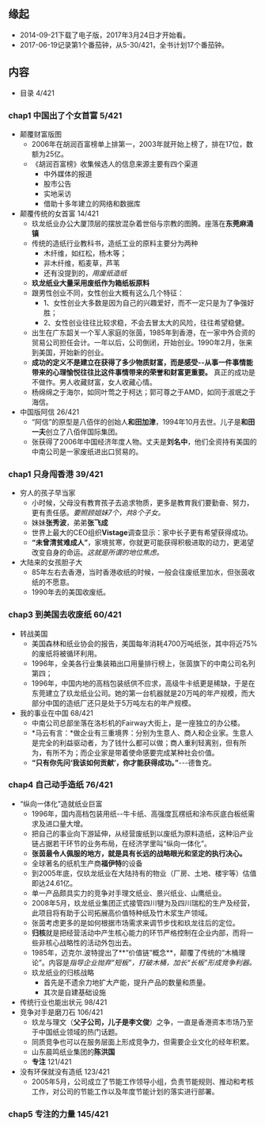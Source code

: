 ##  缘起
+ 2014-09-21下载了电子版，2017年3月24日才开始看。
+ 2017-06-19记录第1个番茄钟，从5-30/421，全书计划17个番茄钟。

##  内容
+ 目录 4/421
###  chap1 中国出了个女首富 5/421
+ 颠覆财富版图
	+ 2006年在胡润百富榜单上排第一，2003年就开始上榜了，排在17位，数额为25亿。
	+ 《胡润百富榜》收集候选人的信息来源主要有四个渠道
		+ 中外媒体的报道
		+ 股市公告
		+ 实地采访
		+ 借助十多年建立的网络和数据库
+ 颠覆传统的女首富  14/421
	+ 玖龙纸业办公大厦顶层的摆放混杂着世俗与宗教的图腾。座落在**东莞麻涌镇**
	+ 传统的造纸行业教科书，造纸工业的原料主要分为两种
		+ 木纤维，如红松，杨木等；
		+ 非木纤维，稻麦草，芦苇
		+ 还有没提到的，*用废纸造纸*
	+ **玖龙纸业大量采用废纸作为箱纸板原料** 
	+ 跟男性创业不同，女性创业大概有这么几个特征：
		+ 1、女性创业大多数是因为自己的兴趣爱好，而不一定只是为了争强好胜；
		+ 2、女性创业往往比较求稳，不会去冒太大的风险，往往希望稳健。
	+ 出生在广东韶关一个军人家庭的张茵，1985年到香港，在一家中外合资的贸易公司担任会计。一年以后，公司倒闭，开始创业。1990年2月，张来到美国，开始新的创业。 
	+ **成功的定义不是建立在获得了多少物质财富，而是感受--从事一件事情能带来的心理愉悦往往比这件事情带来的荣誉和财富更重要。**     真正的成功是不做作。男人收藏财富，女人收藏心情。
	+ 杨绵绵之于海尔，如同叶莺之于柯达；郭可尊之于AMD，如同于淑珉之于海信。
+ 中国版阿信  26/421
	+ “阿信”的原型是八佰伴的创始人**和田加津**，1994年10月去世。儿子是**和田一夫**创立了八佰伴国际集团。
	+ 张获得了2006年中国经济年度人物。丈夫是**刘名中**，他们全资持有美国的中南公司是一家废纸进出口贸易的。

###  chap1 只身闯香港 39/421
+ 穷人的孩子早当家
	+ 小时候，父母没有教育孩子去追求物质，更多是教育我们要勤奋、努力，更有责任感。*要照顾姐妹7个，共8个子女。*
	+ 妹妹**张秀波**，弟弟**张飞成**
	+ 世界上最大的CEO组织**Vistage**调查显示：家中长子更有希望获得成功。
	+ **“未曾清贫难成人”**，家境贫寒，你就更可能获得积极进取的动力，更渴望改变自身的命运。*这就是所谓的地位焦虑。*
+ 大陆来的女孩胆子大
	+ 85年左右去香港，当时香港收纸的时候，一般会往废纸里加水，但张茵收纸的不愿意。
	+ 1990年去的美国收废纸。

###  chap3 到美国去收废纸 60/421
+ 转战美国
	+ 美国森林和纸业协会的报告，美国每年消耗4700万吨纸张，其中将近75%的废纸将被循环利用。
	+ 1996年，全美各行业集装箱出口用量排行榜上，张茵旗下的中南公司名列第四；
	+ 1996年，中国内地的高档包装纸供不应求，高级牛卡纸更是稀缺，于是在东莞建立了玖龙纸业公司。她的第一台机器就是20万吨的年产规模，而大部分中国的造纸厂还只是处于5万吨左右的年产规模。
+ 我的事业在中国 68/421
	+ 中南公司总部坐落在洛杉机的Fairway大街上，是一座独立的办公楼。
	+ *马云有言：*做企业有三重境界：分别为生意人、商人和企业家。生意人是完全的利益驱动者，为了钱什么都可以做；商人重利轻离别，但有所为，有所不为；而企业家是带着使命感要完成某种社会价值。
	+ **“只有你先问‘我该如何贡献’，你才能获得成功。”**---德鲁克。

###  chap4 自己动手造纸 76/421
+ “纵向一体化”造就纸业巨富
	+ 1996年，国内高档包装用纸--牛卡纸、高强度瓦楞纸和涂布灰底白板纸需求及进口量大增。
	+ 把自己的事业向下游延伸，从经营废纸到以废纸为原料造纸，这种沿产业链占据若干环节的业务布局，在经济学里叫“纵向一体化”。
	+ **张茵最令人佩服的地方，就是具有长远的战略眼光和坚定的执行决心。**
	+ 全球著名的纸机生产商**福伊特**的设备
	+ 到2005年底，仅玖龙纸业在大陆持有的物业（厂房、土地、楼宇等）估值即达24.61亿。
	+ 单一产品颇具实力的竞争对手理文纸业、景兴纸业、山鹰纸业。
	+ 2008年5月，玖龙纸业集团正式接管四川犍为及四川瑞松的生产及经营，此项目将有助于公司拓展高价值特种纸及竹木浆生产领域。
	+ 张茵考虑更多的是如何根据市场需求来调节步伐和玖龙往后的定位。
	+ **归核**就是把经营活动中产生核心能力的环节严格控制在企业内部，而将一些非核心战略性的活动外包出去。
	+ 1985年，迈克尔.波特提出了**“价值链”概念**，颠覆了传统的“木桶理论”。内容是*指导企业抛弃“短板”，打破木桶，加长“长板”形成竞争利器。*
	+ 玖龙纸业的归核战略
		+ 首先是不遗余力地扩大产能，提升产品的数量和质量。
		+ 其次是自建基础设施
+ 传统行业也能出状元  98/421
+ 竞争对手是磨刀石  106/421
	+ 玖龙与理文（**父子公司，儿子是李文俊**）之争，一直是香港资本市场乃至于中国纸业领域的热门话题。
	+ 同质竞争也可以在服务层面上形成竞争力，但需要企业文化的经年积累。
	+ 山东晨鸣纸业集团的**陈洪国**
	+ **专注** 121/421
+ 没有环保就没有造纸 123/421
	+ 2005年5月，公司成立了节能工作领导小组，负责节能规则、推动和考核工作，对公司的节能工作以及年度节能计划的落实进行部署。

###  chap5 专注的力量 145/421